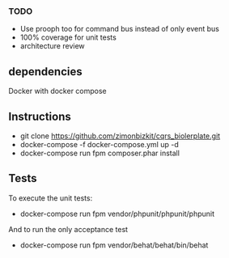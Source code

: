 ### TODO

- Use prooph too for command bus instead of only event bus
- 100% coverage for unit tests
- architecture review
## dependencies
Docker with docker compose

## Instructions
- git clone https://github.com/zimonbizkit/cqrs_biolerplate.git
- docker-compose -f docker-compose.yml up -d
- docker-compose run fpm composer.phar install

## Tests
 To execute the unit tests:
 - docker-compose run fpm vendor/phpunit/phpunit/phpunit
 
 And to run the only acceptance test
 - docker-compose run fpm vendor/behat/behat/bin/behat
 
 

